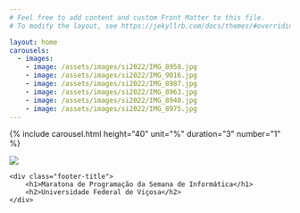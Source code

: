 ```yaml
---
# Feel free to add content and custom Front Matter to this file.
# To modify the layout, see https://jekyllrb.com/docs/themes/#overriding-theme-defaults

layout: home
carousels:
  - images: 
    - image: /assets/images/si2022/IMG_8958.jpg
    - image: /assets/images/si2022/IMG_9016.jpg
    - image: /assets/images/si2022/IMG_8987.jpg
    - image: /assets/images/si2022/IMG_8963.jpg
    - image: /assets/images/si2022/IMG_8940.jpg
    - image: /assets/images/si2022/IMG_8975.jpg
---
```


{% include carousel.html height="40" unit="%" duration="3" number="1" %}

<div class="site-footer-ufv">
    <div>
        <a href="https://www.ufv.br"><img class="logo" src="{{'/assets/images/ufv_logo.png' | relative_url}}"></a>
    </div>

    <div class="footer-title">
        <h1>Maratona de Programação da Semana de Informática</h1>
        <h2>Universidade Federal de Viçosa</h2>
    </div>
</div>